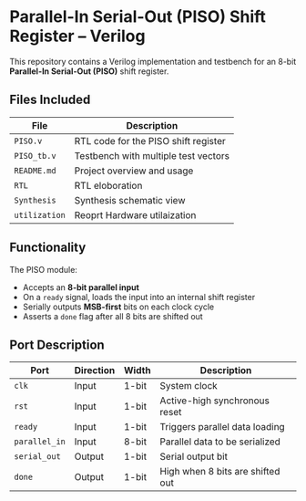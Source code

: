 # Parallel-In Serial-Out (PISO) Shift Register – Verilog

This repository contains a Verilog implementation and testbench for an 8-bit **Parallel-In Serial-Out (PISO)** shift register.

##  Files Included

| File         | Description                            |
|--------------|----------------------------------------|
| `PISO.v`     | RTL code for the PISO shift register   |
| `PISO_tb.v`  | Testbench with multiple test vectors   |
| `README.md`  | Project overview and usage             |
| `RTL      `  | RTL eloboration                        |
| `Synthesis`  | Synthesis schematic view               |
| `utilization`| Reoprt Hardware utilaization           |


##  Functionality

The PISO module:

- Accepts an **8-bit parallel input**
- On a `ready` signal, loads the input into an internal shift register
- Serially outputs **MSB-first** bits on each clock cycle
- Asserts a `done` flag after all 8 bits are shifted out

##  Port Description

| Port         | Direction | Width   | Description                        |
|--------------|-----------|---------|------------------------------------|
| `clk`        | Input     | 1-bit   | System clock                       |
| `rst`        | Input     | 1-bit   | Active-high synchronous reset      |
| `ready`      | Input     | 1-bit   | Triggers parallel data loading     |
| `parallel_in`| Input     | 8-bit   | Parallel data to be serialized     |
| `serial_out` | Output    | 1-bit   | Serial output bit                  |
| `done`       | Output    | 1-bit   | High when 8 bits are shifted out   |

